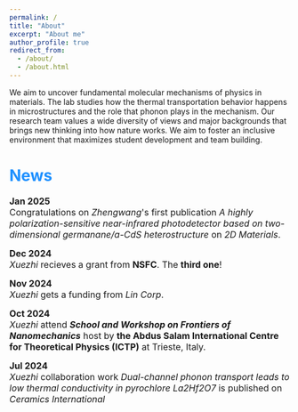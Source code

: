 ```yaml
---
permalink: /
title: "About"
excerpt: "About me"
author_profile: true
redirect_from: 
  - /about/
  - /about.html
---
```






We aim to uncover fundamental molecular mechanisms of physics in materials. The lab studies how the thermal transportation behavior happens in microstructures and the role that phonon plays in the mechanism. Our research team values a wide diversity of views and major backgrounds that brings new thinking into how nature works. We aim to foster an inclusive environment that maximizes student development and team building. 

<h1 style="color:	#1E90FF;">News</h1>

<span style="font-size:16px">**Jan 2025**  </span>  
<span style="font-size:16px">Congratulations on *Zhengwang*'s first publication *A highly polarization-sensitive near-infrared photodetector based on two-dimensional germanane/a-CdS heterostructure* on *2D Materials*.</span>

<span style="font-size:16px">**Dec 2024**  </span>  
<span style="font-size:16px">*Xuezhi* recieves a grant from **NSFC**. The **third one**!</span>

<span style="font-size:16px">**Nov 2024**  </span>  
<span style="font-size:16px">*Xuezhi* gets a funding from *Lin Corp*.</span>

<span style="font-size:16px">**Oct 2024**  </span>  
<span style="font-size:16px">*Xuezhi* attend ***School and Workshop on Frontiers of Nanomechanics*** host by **the Abdus Salam International Centre for Theoretical Physics (ICTP)** at Trieste, Italy.</span>

<span style="font-size:16px">**Jul 2024**    </span>  
<span style="font-size:16px">*Xuezhi* collaboration work *Dual-channel phonon transport leads to low thermal conductivity in pyrochlore La2Hf2O7* is published on *Ceramics International*</span>

